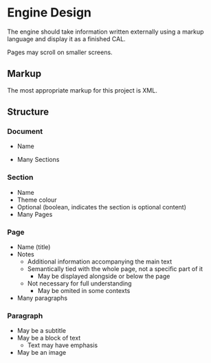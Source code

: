 # Engine Design

The engine should take information written externally using a markup language and display it as a finished CAL.

Pages may scroll on smaller screens.

## Markup

The most appropriate markup for this project is XML.

## Structure

### Document

- Name

- Many Sections

### Section

- Name
- Theme colour
- Optional (boolean, indicates the section is optional content)
- Many Pages

### Page

- Name (title)
- Notes
  - Additional information accompanying the main text
  - Semantically tied with the whole page, not a specific part of it
    - May be displayed alongside or below the page
  - Not necessary for full understanding
    - May be omited in some contexts
- Many paragraphs

### Paragraph

- May be a subtitle
- May be a block of text
  - Text may have emphasis
- May be an image

